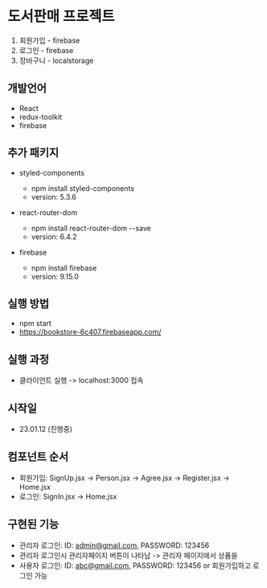 # 도서판매 프로젝트
1. 회원가입 - firebase
2. 로그인 - firebase
3. 장바구니 - localstorage

## 개발언어 
- React
- redux-toolkit
- firebase

## 추가 패키지
- styled-components
    - npm install styled-components
    - version: 5.3.6

- react-router-dom
    - npm install react-router-dom --save
    - version: 6.4.2

- firebase
    - npm install firebase
    - version: 9.15.0

## 실행 방법
- npm start
- https://bookstore-6c407.firebaseapp.com/

## 실행 과정
- 클라이언트 실행 -> localhost:3000 접속

## 시작일
- 23.01.12 (진행중)

## 컴포넌트 순서
- 회원가입: SignUp.jsx -> Person.jsx -> Agree.jsx -> Register.jsx -> Home.jsx
- 로그인: SignIn.jsx -> Home.jsx

## 구현된 기능
- 관리자 로그인: ID: admin@gmail.com, PASSWORD: 123456
- 관리자 로그인시 관리자페이지 버튼이 나타남 -> 관리자 페이지에서 상품을 
- 사용자 로그인: ID: abc@gmail.com, PASSWORD: 123456 or 회원가입하고 로그인 가능

